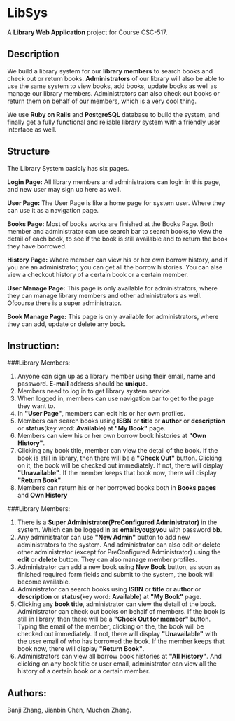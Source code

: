 # LibSys
A **Library Web Application** project for Course CSC-517.

## Description
We build a library system for our **library members** to search books and check out or return books. **Administrators** of our library will also be able to use the same system to view books, add books, update books as well as manage our library members. Administrators can also check out books or return them on behalf of our members, which is a very cool thing. 

We use **Ruby on Rails** and **PostgreSQL** database to build the system, and finally get a fully functional and reliable library system with a friendly user interface as well. 

## Structure
The Library System basicly has six pages.

**Login Page:** All library members and administrators can login in this page, and new user may sign up here as well.

**User Page:** The User Page is like a home page for system user. Where they can use it as a navigation page.

**Books Page:** Most of books works are finished at the Books Page. Both member and administrator can use search bar to search books,to view the detail of each book, to see if the book is still available and to return the book they have borrowed.

**History Page:** Where member can view his or her own borrow history, and if you are an administrator, you can get all the borrow histories. You can alse view a checkout history of a certain book or a certain member. 
 
**User Manage Page:** This page is only available for administrators, where they can manage library members and other administrators as well. Ofcourse there is a super administrator.

**Book Manage Page:** This page is only available for administrators, where they can add, update or delete any book.

## Instruction:
###Library Members:
1. Anyone can sign up as a library member using their email, name and password. **E-mail** address should be **unique**.
2. Members need to log in to get library system service.
3. When logged in, members can use navigation bar to get to the page they want to.
4. In **"User Page"**, members can edit his or her own profiles.
5. Members can search books using **ISBN** or **title** or **author** or **description** or **status**(key word: **Available**) at **"My Book"** page.
6. Members can view his or her own borrow book histories at **"Own History"**.
7. Clicking any book title, member can view the detail of the book. If the book is still in library, then there will be a **"Check Out"** button. Clicking on it, the book will be checked out immediately. If not, there will display **"Unavailable"**. If the member keeps that book now, there will display **"Return Book"**.
8. Members can return his or her borrowed books both in **Books pages** and **Own History**

###Library Members:
1. There is a **Super Administrator(PreConfigured Administrator)** in the system. Which can be logged in as **email:you@you** with password **bb**. 
2. Any administrator can use **"New Admin"** button to add new administrators to the system. And administrator can also edit or delete other administrator (except for PreConfigured Administrator) using the **edit** or **delete** button. They can also manage member profiles.
3. Administrator can add a new book using **New Book** button, as soon as finished required form fields and submit to the system, the book will become available.
4. Administrator can search books using **ISBN** or **title** or **author** or **description** or **status**(key word: **Available**) at **"My Book"** page.
5. Clicking any **book title**, administrator can view the detail of the book. Administrator can check out books on behalf of members. If the book is still in library, then there will be a **"Check Out for member"** button. Typing the email of the member, clicking on the, the book will be checked out immediately. If not, there will display **"Unavailable"** with the user email of who has borrowed the book. If the member keeps that book now, there will display **"Return Book"**.
6. Administrators can view all borrow book histories at **"All History"**. And clicking on any book title or user email, administrator can view all the history of a certain book or a certain member.

## Authors:
Banji Zhang,
Jianbin Chen,
Muchen Zhang.                                                                                                                                                                                                                                                                                                                                                                                                                                                                                                                            